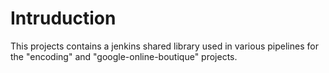 # Intruduction

This projects contains a jenkins shared library used in various pipelines for the "encoding" and "google-online-boutique" projects. 
